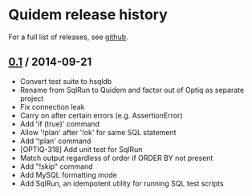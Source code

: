 # Quidem release history

For a full list of releases, see <a href="https://github.com/julianhyde/quidem/releases">github</a>.

## <a href="https://github.com/julianhyde/quidem/releases/tag/quidem-0.1">0.1</a> / 2014-09-21

* Convert test suite to hsqldb
* Rename from SqlRun to Quidem and factor out of Optiq as separate project
* Fix connection leak
* Carry on after certain errors (e.g. AssertionError)
* Add 'if (true)' command
* Allow '!plan' after '!ok' for same SQL statement
* Add '!plan' command
* [OPTIQ-318] Add unit test for SqlRun
* Match output regardless of order if ORDER BY not present
* Add "!skip" command
* Add MySQL formatting mode
* Add SqlRun, an idempotent utility for running SQL test scripts
